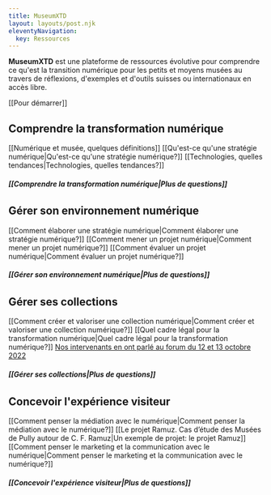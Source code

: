 ```yaml
---
title: MuseumXTD
layout: layouts/post.njk
eleventyNavigation:
  key: Ressources
---
```

**MuseumXTD** est une plateforme de ressources évolutive pour comprendre ce qu'est la transition numérique pour les petits et moyens musées au travers de réflexions, d'exemples et d'outils suisses ou internationaux en accès libre.


[[Pour démarrer]]

## Comprendre la transformation numérique
[[Numérique et musée, quelques définitions]]
[[Qu'est-ce qu'une stratégie numérique|Qu'est-ce qu'une stratégie numérique?]]
[[Technologies, quelles tendances|Technologies, quelles tendances?]]
###### **[[Comprendre la transformation numérique|Plus de questions]]**

## Gérer son environnement numérique
[[Comment élaborer une stratégie numérique|Comment élaborer une stratégie numérique?]]
[[Comment mener un projet numérique|Comment mener un projet numérique?]]
[[Comment évaluer un projet numérique|Comment évaluer un projet numérique?]]
###### **[[Gérer son environnement numérique|Plus de questions]]**

## Gérer ses collections
[[Comment créer et valoriser une collection numérique|Comment créer et valoriser une collection numérique?]]
[[Quel cadre légal pour la transformation numérique|Quel cadre légal pour la transformation numérique?]]
[Nos intervenants en ont parlé au forum du 12 et 13 octobre 2022](https://www.youtube.com/channel/UCTZJM5WsXDkH8QgMdACUNyw)
###### **[[Gérer ses collections|Plus de questions]]**

## Concevoir l'expérience visiteur
[[Comment penser la médiation avec le numérique|Comment penser la médiation avec le numérique?]]
[[Le projet Ramuz. Cas d’étude des Musées de Pully autour de C. F. Ramuz|Un exemple de projet: le projet Ramuz]]
[[Comment penser le marketing et la communication avec le numérique|Comment penser le marketing et la communication avec le numérique?]]
###### **[[Concevoir l'expérience visiteur|Plus de questions]]**